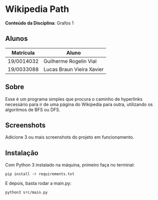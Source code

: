 # Wikipedia Path

**Conteúdo da Disciplina**: Grafos 1<br>

## Alunos
| Matrícula | Aluno |
| -- | -- |
| 19/0014032  | Guilherme Rogelin Vial |
| 19/0033088  | Lucas Braun Vieira Xavier |

## Sobre 
Esse é um programa simples que procura o caminho de hyperlinks necessário para ir de uma página do Wikipedia para outra, utilizando os algoritmos de BFS ou DFS.

## Screenshots
Adicione 3 ou mais screenshots do projeto em funcionamento.

## Instalação 
Com Python 3 instalado na máquina, primeiro faça no terminal:
```
pip install -r requirements.txt
```
E depois, basta rodar a main.py:
```
python3 src/main.py
```
